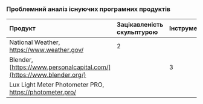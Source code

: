 ### Проблемний аналіз існуючих програмних продуктів
|Продукт|Зацікавленість скульптурою|Інструмент|Помірна освітленість|Тип ліцензії|Примітка|
|:-     |:-                    |:-        |:-                  |:-          |:-      |
|National Weather, https://www.weather.gov/|2|||FreeWare||
|Blender, [https://www.personalcapital.com/](https://www.blender.org/)||3||FreeWare||
|Lux Light Meter Photometer PRO, https://photometer.pro/|||2|FreeWare||
